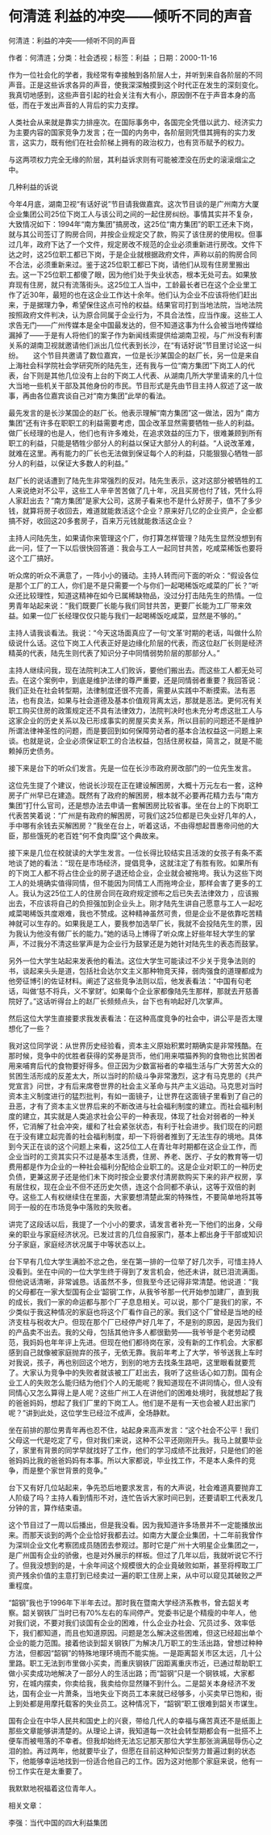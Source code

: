 # 何清涟  利益的冲突——倾听不同的声音  
  
何清涟：利益的冲突——倾听不同的声音  
作者：何清涟；分类：社会透视；标签：利益 ；日期：2000-11-16  
作为一位社会化的学者，我经常有幸接触到各阶层人士，并听到来自各阶层的不同声音。正是这些诉求各异的声音，使我深深触摸到这个时代正在发生的深刻变化。我真切地感到，这些声音引起的社会关注有大有小，原因倒不在于声音本身的高低，而在于发出声音的人背后的实力支撑。  
人类社会从来就是靠实力排座次。在国际事务中，各国完全凭借以武力、经济实力为主要内容的国家竞争力发言；在一国的内务中，各阶层则凭借其拥有的实力发言，这实力，既有他们在社会阶梯上拥有的政治权力，也有货币赋予的权力。  
与这两项权力完全无缘的阶层，其利益诉求则有可能被湮没在历史的滚滚烟尘之中。  
几种利益的诉说  
今年4月底，湖南卫视“有话好说”节目请我做嘉宾。这次节目谈的是广州南方大厦企业集团公司25位下岗工人与该公司之间的一起住房纠纷。事情其实并不复杂，大致情况如下：1994年“南方集团”搞房改，这25位“南方集团”的职工还未下岗，就与其公司签订了购房合同，并按企业规定交了款，购买了该住房的使用权。但事过几年，政府下达了一个文件，规定房改不规范的企业必须重新进行房改。文件下达之时，这25位职工都已下岗，于是企业就根据政府文件，声称以前的购房合同不合法，必须重新来过。鉴于这25位职工都已下岗，请他们从现有住房里搬出去。这一下25位职工都傻了眼，因为他们处于失业状态，根本无处可去。如果放弃现有住房，就只有流落街头。这25位工人当中，工龄最长者已在这个企业里工作了近30年，最短的也在这企业工作达十余年。他们认为企业不应该将他们赶出来，于是据理力争，希望保住这点可怜的权益。结果官司打到当地法院，当地法院按照政府文件判决，认为原合同属于企业行为，不具合法性，应当作废。这些工人求告无门——广州传媒本是全中国最发达的，但不知道这事为什么会被当地传媒给漏掉了——于是有人将他们的案子作为新闻线索提供给湖南卫视，与广州没有利害关系的湖南卫视就邀请他们派出几位代表到长沙，在“有话好说”节目里讨论这一纠纷。　　这个节目共邀请了数位嘉宾，一位是长沙某国企的赵厂长，另一位是来自上海社会科学院社会学研究所的陆先生，还有我与一位“南方集团”下岗工人的代表，台下则是其他几位没有上台的下岗工人代表、从湖南几所大学里请来的几十位大当地一些机关干部及其他身份的市民。节目形式是先由节目主持人叙述了这一故事，再由各位嘉宾谈自己对“南方集团”此举的看法。  
最先发言的是长沙某国企的赵厂长。他表示理解“南方集团”这一做法，因为“ 南方集团”还有许多在职职工的利益需要考虑，国企改革显然需要牺牲一些人的利益。做厂长经理的也是人，他们也有许多难处，在追求效益的压力下，很难兼顾到所有职工的利益，只能是牺牲少部分人的利益以保证大部分人的利益。“人说改革难，就难在这里。再有能力的厂长也无法做到保证每个人的利益，只能狠狠心牺牲一部分人的利益，以保证大多数人的利益。”  
赵厂长的说话遭到了陆先生非常强烈的反对。陆先生表示，这对这部分被牺牲的工人来说绝对不公平，这些工人辛辛苦苦做了几十年，况且买房也付了钱，凭什么将人家赶出去？“南方集团”是家大公司，这房子看来也不是什么好房子，值不了多少钱，就算将房子收回去，难道就能救活这个企业？原来好几亿的企业资产，企业都搞不好，收回这20多套房子，百来万元钱就能救活这企业？  
主持人问陆先生，如果请你来管理这个厂，你打算怎样管理？陆先生显然没想到有此一问，怔了一下以后很快回答道：我会与工人一起同甘共苦，吃咸菜稀饭也要将这个工厂搞好。  
听众席的听众不满意了，一阵小小的骚动。主持人转而问下面的听众：“假设各位是那个工厂的工人，你们是不是只需要一个与你们一起喝稀饭吃咸菜的厂长？”听众还比较理性，知道这精神在如今已属稀缺物品，没过分打击陆先生的热情。一位男青年站起来说：“我们既要厂长能与我们同甘共苦，更要厂长能为工厂带来效益。如果一位厂长经理仅仅只能与我们一起喝稀饭吃咸菜，显然是不够的。”  
主持人请我谈看法。我说：“今天这场面真应了一句‘文革’时期的老话，叫做什么阶级说什么话。这位下岗工人代表正好是边缘化阶层的代表，而这位赵厂长则是经济精英的代表，陆先生则代表了知识分子中同情弱势阶层的那部分人。”  
主持人继续问我，现在法院判决工人们败诉，要他们搬出去。而这些工人都无处可去。在这个案例中，到底是维护法律的尊严重要，还是同情弱者重要？我回答说：我们正处在社会转型期，法律制度还很不完善，需要从实践中不断摸索。法有恶法，也有良法，如果与社会道德及基本价值观背离太远，那就是恶法。更何况有关职工购买住房的政策规定还不具有法律效力，法院判决时也未充分考虑这批工人与这家企业的历史关系以及已形成事实的房屋买卖关系，所以目前的问题还不是维护所谓法律神圣性的问题，而是要回到如何保障劳动者的基本合法权益这一问题上来谈。也就是说，企业必须保证职工的合法权益，包括住房权益，简言之，就是不能赖掉历史债务。  
接下来是台下的听众们发言。先是一位在长沙市政府房改部门的一位先生发言。  
这位先生提了个建议，他说长沙现在正在建设解困房，大概十万元左右一套，这种房子广州早已在建造。既然有了政府的解困房，根本就不必要再花精力去与“南方集团”打什么官司，还是想办法去申请一套解困房比较省事。坐在台上的下岗职工代表苦笑着说：“广州是有政府的解困房，可我们这25位都是已失业好几年的人，手中哪有余钱去买解困房？”我坐在台上，听着这话，不由得想起晋惠帝问他的大臣，那些饿死的老百姓“何不食肉糜”这个典故来。  
接下来是几位在校就读的大学生发言。一位长得比较结实且活泼的女孩子有条不紊地谈了她的看法：“现在是市场经济，提倡竞争，这就注定了有胜有败。如果所有的下岗工人都不将占住企业的房子退还给企业，企业就会被拖垮。我认为这些下岗工人的处境确实值得同情，但不能因为同情工人而拖垮企业，那样会害了更多的工人。我认为这25位工人的住房合同在政府规定颁布之后已失去法律效力 ，应该搬出去，不应该将自己的负担强加到企业头上。刚才陆先生讲自己愿意与工人一起吃咸菜喝稀饭共度艰难，我也不赞成。这种精神虽然可贵，但是企业不是依靠吃苦精神就可以生存的。如果我是工人，要我参加选举厂长，我就不会投陆先生的票，因为我认为他没有做厂长的能力。”她的话马上博得了听众席上好些年轻大学生的掌声，不过我分不清这些掌声是为企业行为鼓掌还是为她针对陆先生的表态而鼓掌。  
另外一位大学生站起来发表他的看法。这位大学生可能读过不少关于竞争法则的书，谈起来头头是道，包括社会达尔文主义那种物竞天择，弱肉强食的道理都成为他旁征博引的佐证材料。阐述了这些竞争法则以后，他发表看法：“中国有句老话，叫做‘慈不将兵，义不掌财’。如果每个企业家都像陆先生那样，那就去开慈善院好了。”这话听得台上的赵厂长频频点头，台下也有响起好几次掌声。  
然后这位大学生直接要求我发表看法：在这种高度竞争的社会中，讲公平是否太理想化了一些？  
我对这位同学说：从世界历史经验看，资本主义原始积累时期确实是非常残酷。在那时候，竞争中的优胜者获得的奖券是货币，他们用来喂猫养狗的食物也比贫困者用来哺育后代的食物要好得多。但正因为少数富裕者的幸福生活与广大劳苦大众的贫困生活形成的反差太大，所以当时的阶级斗争非常激烈，这才有马克思的《共产党宣言》问世，才有后来席卷世界的社会主义革命与共产主义运动。马克思对当时资本主义制度进行的猛烈批判，有如一面镜子，让世界在这面镜子里看到了自己的丑恶，才有了资本主义世界后来的不断改进与社会福利制度的建立。而社会福利制度的建立，其实就是人类追求社会公平的一种表现，体现了社会对弱者的一种关怀，它消解了社会冲突，缓和了社会紧张状态，有利于社会进步。我们现在的问题在于没有建立起完善的社会福利制度，却一下将弱者推到了无法生存的境地。具体到今天正在谈的这个问题上来看，这25位工人在青壮年时期都在这企业工作，而企业当时的工资其实只不过是基本生活费，住房、养老、医疗、子女的教育等一切费用都是作为企业的一种社会福利分配给企业职工的。这是企业对职工的一种历史负债，更兼这房子还是他们未下岗时按企业要求付清房款购买下来的非产权房，享有居住权，现在企业不但不还历史欠债，连这个合同都不承认，这等于双倍的剥夺。这些工人有权继续住在里面，大家要想清楚此案的特殊性，不要简单地将其等同于一般的在市场竞争中落败的失败者。  
讲完了这段话以后，我提了一个小小的要求，请发言者补充一下他们的出身，父母亲的职业与家庭经济状况。已发过言的几位自报家门，基本上都出身于干部或知识分子家庭，家庭经济状况属于中等状态以上。  
台下早有几位大学生满脸不忿之色，坐在第一排的一位举了好几次手，可惜主持人没看到。坐在中间的一位大学生终于得到了发言机会，他还未讲，就已泪流满面。但他说话清晰，非常诚恳。话虽然不多，但我至今还记得非常清楚。他说道：“我的父母都在一家大型国有企业‘韶钢’工作，从我爷爷那一代开始参加建厂，直到我的成长，我们一家的命运都与那个厂子息息相关。可以说，那个厂是我们的家，不少类似于我这种情况的家庭也将这个厂看作自己的家。我们这个厂曾经是当地的经济支柱与税收大户。但现在那个厂已经停产好几年了，不是别的原因，是因为我们的产品卖不出去。我的父母，包括其他许多人都很勤劳——我爷爷是个老劳动模范，我妈妈也年年评上先进。但现在他们都待岗在家，没有新的工作机会。大家都感到自己就像被家庭抛弃的孩子，无依无靠。我前年考上了大学，爷爷送我上车时对我说，孩子，再也别回这个地方，到别的地方去找条生路吧，这里眼看就要荒了。大家认为竞争中的失败者就该被工厂赶出去，我听了这些话心如刀割。国有企业工人的失败怎么能归结为他们个人的无能呢？我知道现在不讲同情心，但人没有同情心又怎么算得上是人呢？这些广州工人在讲他们的困难处境时，我就想起了我的爸爸妈妈，想起了我们厂里的下岗工人。他们是不是有一天也会被人赶出家门呢？”讲到此处，这位学生已经泣不成声，全场静默。  
坐在前排的那位男青年再也忍不住，站起身来高声发言：“这个社会不公平！我们父母这一代是吃定了亏，但对我们来说，这种不公平还刚刚开头。我马上就要毕业了，家里有背景的同学早就找好了工作，他们的学习成绩不比我好，只是他们的爸爸妈妈比我的爸爸妈妈有本事。所以大家都说，毕业找工作，不是本人条件的竞争，而是整个家世背景的竞争。”  
台下又有好几位站起来，争先恐后地要求发言，有的大声说，社会难道真要抛弃工人阶级了吗？主持人看到情形不对，连忙告诉大家时间已到，还要请职工代表发几分钟的言，算作结束语。  
这个节目过了一周以后播出，但是我没看。因为我知道许多场景并不一定能播放出来。而那天谈到的两个企业恰好我都去过。如南方大厦企业集团，十二年前我曾作为深圳企业文化考察团成员随团去参观过。那时它是广州十大明星企业集团之一，是广州国有企业的骄傲，也是对外展示的样板。但过了几年以后，我就听说它不行了。但我没想到的是，十余年间这个规模很大的企业竟破败如斯，甚至将榨取工厂资产残余价值的主意打到已经卖过一遍的职工住房上来，从中可以窥见其破败之严重程度。  
“韶钢”我也于1996年下半年去过。那时我在暨南大学经济系教书，曾去韶关考察。韶关钢铁厂当时已有70%左右的车间停产。党委书记是个精瘦的中年人，他对我们说，不要对我们谈国有企业的困难，什么企业办社会、冗员过多、效率低下，我们都知道，而且也知道原因。问题是怎么解决这些困难，但这已经超出单个企业的能力范围。接着他谈到韶关钢铁厂为解决几万职工的生活出路，曾想过种种方法，但都因“韶钢”的特殊地理环境而不能实施。一是距离韶关市区太远，几十公里路。职工无法到市里做小买卖，而重庆钢铁厂因距离重庆市近，已通过帮助职工做小买卖成功地解决了一部分人的生活出路；而“韶钢”只是一个钢铁城，大家都穷，在城内摆卖，你卖给我，我卖给你显然赚不到什么。二是韶关本身经济不发达，国有企业一片萧条，当地失业下岗员工本来就已经够多，小买卖早已饱和，街上到处都是用摩托载客的失业员工。这种情况下，“韶钢”职工很难到韶关市谋生。  
国有企业在中华人民共和国史上的兴衰，带给几代人的幸福与痛苦真还不是纸面上那些文章能够讲清楚的。从理论上讲，我知道每一次社会转型期都会有一批搭不上便车而被甩落的不幸者。但我却始终无法忘记那天那位大学生那张淌满屈辱伤心之泪的脸。再过两年，他就要毕业了，但愿在目前这种知识型劳力普遍过剩的状态下，他能够幸运地找到一份适合他自己的工作。因为这对他那个家庭来说，他有一份工作实在是太重要了。  
我默默地祝福着这位青年人。  
  
相关文章：  
李强：当代中国的四大利益集团